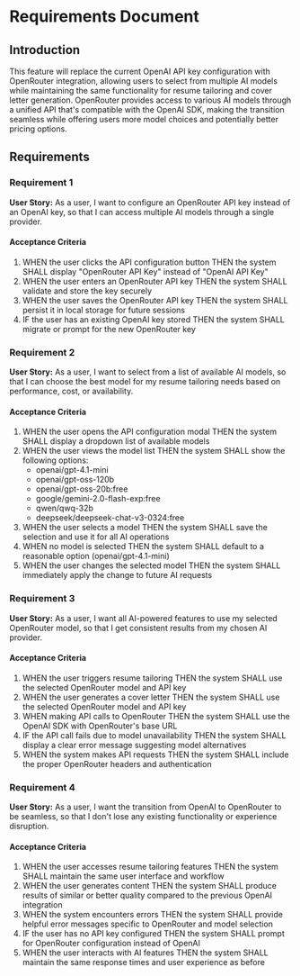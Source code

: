 # Requirements Document

## Introduction

This feature will replace the current OpenAI API key configuration with OpenRouter integration, allowing users to select from multiple AI models while maintaining the same functionality for resume tailoring and cover letter generation. OpenRouter provides access to various AI models through a unified API that's compatible with the OpenAI SDK, making the transition seamless while offering users more model choices and potentially better pricing options.

## Requirements

### Requirement 1

**User Story:** As a user, I want to configure an OpenRouter API key instead of an OpenAI key, so that I can access multiple AI models through a single provider.

#### Acceptance Criteria

1. WHEN the user clicks the API configuration button THEN the system SHALL display "OpenRouter API Key" instead of "OpenAI API Key"
2. WHEN the user enters an OpenRouter API key THEN the system SHALL validate and store the key securely
3. WHEN the user saves the OpenRouter API key THEN the system SHALL persist it in local storage for future sessions
4. IF the user has an existing OpenAI key stored THEN the system SHALL migrate or prompt for the new OpenRouter key

### Requirement 2

**User Story:** As a user, I want to select from a list of available AI models, so that I can choose the best model for my resume tailoring needs based on performance, cost, or availability.

#### Acceptance Criteria

1. WHEN the user opens the API configuration modal THEN the system SHALL display a dropdown list of available models
2. WHEN the user views the model list THEN the system SHALL show the following options:
   - openai/gpt-4.1-mini
   - openai/gpt-oss-120b
   - openai/gpt-oss-20b:free
   - google/gemini-2.0-flash-exp:free
   - qwen/qwq-32b
   - deepseek/deepseek-chat-v3-0324:free
3. WHEN the user selects a model THEN the system SHALL save the selection and use it for all AI operations
4. WHEN no model is selected THEN the system SHALL default to a reasonable option (openai/gpt-4.1-mini)
5. WHEN the user changes the selected model THEN the system SHALL immediately apply the change to future AI requests

### Requirement 3

**User Story:** As a user, I want all AI-powered features to use my selected OpenRouter model, so that I get consistent results from my chosen AI provider.

#### Acceptance Criteria

1. WHEN the user triggers resume tailoring THEN the system SHALL use the selected OpenRouter model and API key
2. WHEN the user generates a cover letter THEN the system SHALL use the selected OpenRouter model and API key
3. WHEN making API calls to OpenRouter THEN the system SHALL use the OpenAI SDK with OpenRouter's base URL
4. IF the API call fails due to model unavailability THEN the system SHALL display a clear error message suggesting model alternatives
5. WHEN the system makes API requests THEN the system SHALL include the proper OpenRouter headers and authentication

### Requirement 4

**User Story:** As a user, I want the transition from OpenAI to OpenRouter to be seamless, so that I don't lose any existing functionality or experience disruption.

#### Acceptance Criteria

1. WHEN the user accesses resume tailoring features THEN the system SHALL maintain the same user interface and workflow
2. WHEN the user generates content THEN the system SHALL produce results of similar or better quality compared to the previous OpenAI integration
3. WHEN the system encounters errors THEN the system SHALL provide helpful error messages specific to OpenRouter and model selection
4. IF the user has no API key configured THEN the system SHALL prompt for OpenRouter configuration instead of OpenAI
5. WHEN the user interacts with AI features THEN the system SHALL maintain the same response times and user experience as before
